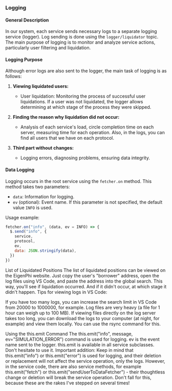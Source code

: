 


### Logging

#### General Description

In our system, each service sends necessary logs to a separate logging service (logger). Log sending is done using the `logger/liquidator` topic. The main purpose of logging is to monitor and analyze service actions, particularly user filtering and liquidation.

#### Logging Purpose

Although error logs are also sent to the logger, the main task of logging is as follows:

1. **Viewing liquidated users:**
    - User liquidation: Monitoring the process of successful user liquidations. If a user was not liquidated, the logger allows determining at which stage of the process they were skipped.

2. **Finding the reason why liquidation did not occur:**
    - Analysis of each service's load, circle completion time on each server, measuring time for each operation. Also, in the logs, you can find all users that we have on each protocol.

3. **Third part without changes:**
    - Logging errors, diagnosing problems, ensuring data integrity.

#### Data Logging

Logging occurs in the root service using the `fetcher.on` method. This method takes two parameters:
- `data`: Information for logging.
- `ev` (optional): Event name. If this parameter is not specified, the default value `INFO` is used.

Usage example:

```javascript
fetcher.on("info", (data, ev = INFO) => {
  $.send("info", {
    service,
    protocol,
    ev,
    data: JSON.stringify(data),
  })
})
```

List of Liquidated Positions
The list of liquidated positions can be viewed on the EigenPhi website. Just copy the user's "borrower" address, open the log files using VS Code, and paste the address into the global search. This way, you'll see if liquidation occurred. And if it didn't occur, at which stage it didn't happen.
Tips for viewing logs in VS Code:

If you have too many logs, you can increase the search limit in VS Code from 20000 to 1000000, for example.
Log files are very heavy (a file for 1 hour can weigh up to 100 MB). If viewing files directly on the log server takes too long, you can download the logs to your computer (at night, for example) and view them locally. You can use the rsync command for this.

Using the this.emit Command
The this.emit("info", message, ev="SIMULATION_ERROR") command is used for logging. ev is the event name sent to the logger.
this.emit is available in all service subclasses. Don't hesitate to use it.
Important addition:
Keep in mind that this.emit("info") or this.emit("error") is used for logging, and their deletion or replacement will not affect the service operation, only the logs. However, in the service code, there are also service methods, for example this.emit("fetch") or this.emit("sendUserToDataFetcher") - their thoughtless change or deletion will break the service operation. Don't fall for this, because these are the rakes I've stepped on several times!

